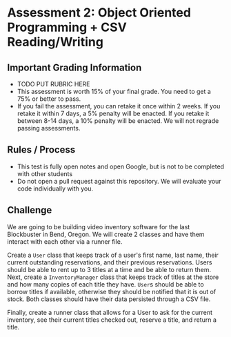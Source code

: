 # Assessment 2: Object Oriented Programming + CSV Reading/Writing

## Important Grading Information
* TODO PUT RUBRIC HERE
* This assessment is worth 15% of your final grade. You need to get a 75% or better to pass.
* If you fail the assessment, you can retake it once within 2 weeks. If you retake it within 7 days, a 5% penalty will be enacted. If you retake it between 8-14 days, a 10% penalty will be enacted. We will not regrade passing assessments.

## Rules / Process
* This test is fully open notes and open Google, but is not to be completed with other students
* Do not open a pull request against this repository. We will evaluate your code individually with you.

## Challenge
We are going to be building video inventory software for the last Blockbuster in Bend, Oregon. We will create 2 classes and have them interact with each other via a runner file.

Create a `User` class that keeps track of a user's first name, last name, their current outstanding reservations, and their previous reservations. Users should be able to rent up to 3 titles at a time and be able to return them. Next, create a `InventoryManager` class that keeps track of titles at the store and how many copies of each title they have. `User`s should be able to borrow titles if available, otherwise they should be notified that it is out of stock. Both classes should have their data persisted through a CSV file.

Finally, create a runner class that allows for a User to ask for the current inventory, see their current titles checked out, reserve a title, and return a title.
